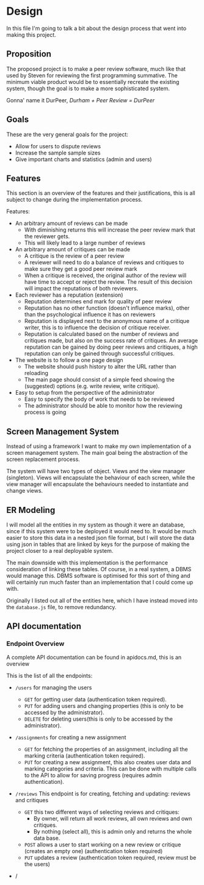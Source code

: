 # Design
In this file I'm going to talk a bit about the design process that went into making this project.

## Proposition
The proposed project is to make a peer review software, much like that used by Steven for reviewing the first 
programming summative.  The minimum viable product would be to essentially recreate the existing system, though the goal
is to make a more sophisticated system.

Gonna' name it DurPeer, *Durham + Peer Review = DurPeer*

## Goals

These are the very general goals for the project:
* Allow for users to dispute reviews
* Increase the sample sample sizes
* Give important charts and statistics (admin and users)

## Features

This section is an overview of the features and their justifications, this is all subject to change during the 
implementation process.

Features:
* An arbitrary amount of reviews can be made
    * With diminishing returns this will increase the peer review mark that the reviewer gets.
    * This will likely lead to a large number of reviews
* An arbitrary amount of critiques can be made
    * A critique is the review of a peer review
    * A reviewer will need to do a balance of reviews and critiques to make sure they get a good peer review mark
    * When a critique is received, the original author of the review will have time to accept or reject the review. The
    result of this decision will impact the reputations of both reviewers. 
* Each reviewer has a reputation (extension)
    * Reputation determines end mark for quality of peer review
    * Reputation has no other function (doesn't influence marks), other than the psychological influence it has on 
    reviewers
    * Reputation is displayed next to the anonymous name of a critique writer, this is to influence the decision of 
    critique receiver.
    * Reputation is calculated based on the number of reviews and critiques made, but also on the success rate of 
    critiques. An average reputation can be gained by doing peer reviews and critiques, a high reputation can only be 
    gained through successful critiques.
* The website is to follow a one page design
    * The website should push history to alter the URL rather than reloading
    * The main page should consist of a simple feed showing the (suggested) options (e.g. write review, write critique).
* Easy to setup from the perspective of the administrator
    * Easy to specify the body of work that needs to be reviewed
    * The administrator should be able to monitor how the reviewing process is going

## Screen Management System

Instead of using a framework I want to make my own implementation of a screen management system.  The main goal being 
the abstraction of the screen replacement process.

The system will have two types of object.  Views and the view manager (singleton).  Views will encapsulate the behaviour
of each screen, while the view manager will encapsulate the behaviours needed to instantiate and change views.

## ER Modeling
I will model all the entities in my system as though it were an database, since if this system were to be deployed it 
would need to.  It would be much easier to store this data in a nested json file format, but I will store the data using
json in tables that are linked by keys for the purpose of making the project closer to a real deployable system.

The main downside with this implementation is the performance consideration of linking these tables.  Of course, in a 
real system, a DBMS would manage this.  DBMS software is optimised for this sort of thing and will certainly run much
faster than an implementation that I could come up with.

Originally I listed out all of the entities here, which I have instead moved into the `database.js` file, to remove 
redundancy.

## API documentation

### Endpoint Overview

A complete API documentation can be found in apidocs.md, this is an overview

This is the list of all the endpoints:
* `/users` for managing the users
    * `GET` for getting user data (authentication token required).
    * `PUT` for adding users and changing properties (this is only to be accessed by the administrator).
    * `DELETE` for deleting users(this is only to be accessed by the administrator).
    
* `/assignments` for creating a new assignment
    * `GET` for fetching the properties of an assignment, including all the marking criteria (authentication token 
    required).
    * `PUT` for creating a new assignment, this also creates user data and marking categories and criteria.  This can be
     done with multiple calls to the API to allow for saving progress (requires admin authentication).

* `/reviews` This endpoint is for creating, fetching and updating: reviews and critiques
    * `GET` this two different ways of selecting reviews and critiques:
      * By owner, will return all work reviews, all own reviews and own critiques.
      * By nothing (select all), this is admin only and returns the whole data base.
    * `POST` allows a user to start working on a new review or critique (creates an empty one) 
        (authentication token required)
    * `PUT` updates a review (authentication token required, review must be the users)
    
* /